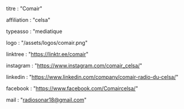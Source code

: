 titre : "Comair"

affiliation : "celsa"

typeasso : "mediatique

logo : "/assets/logos/comair.png"

linktree : "https://linktr.ee/comair"

instagram : "https://www.instagram.com/comair_celsa/"

linkedin : "https://www.linkedin.com/company/comair-radio-du-celsa/"

facebook : "https://www.facebook.com/Comaircelsa/"

mail : "radiosonar18@gmail.com"